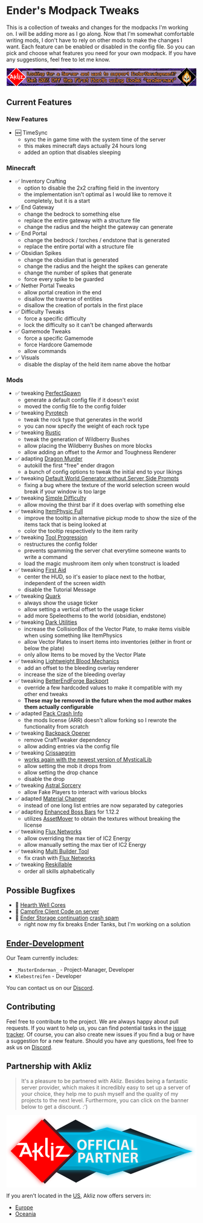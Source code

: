 # Ender's Modpack Tweaks

This is a collection of tweaks and changes for the modpacks I'm working on. I will be adding more as I go along. Now that I'm somewhat comfortable writing mods, I don't have to rely on other mods to make the changes I want. Each feature can be enabled or disabled in the config file. So you can pick and choose what features you need for your own modpack.
If you have any suggestions, feel free to let me know.

<a href="https://www.akliz.net/enderman"><img src="https://github.com/Ender-Development/PatchouliBooks/raw/master/banner.png" align="center"/></a>

## Current Features
### New Features
- 🆕 TimeSync
  - sync the in game time with the system time of the server
  - this makes minecraft days actually 24 hours long
  - added an option that disables sleeping

### Minecraft
- ✅ Inventory Crafting
  - option to disable the 2x2 crafting field in the inventory
  - the implementation isn't optimal as I would like to remove it completely, but it is a start
- ✅ End Gateway
  - change the bedrock to something else
  - replace the entire gateway with a structure file
  - change the radius and the height the gateway can generate
- ✅ End Portal
  - change the bedrock / torches / endstone that is generated
  - replace the entire portal with a structure file
- ✅ Obsidian Spikes
  - change the obsidian that is generated
  - change the radius and the height the spikes can generate
  - change the number of spikes that generate
  - force every spike to be guarded
- ✅ Nether Portal Tweaks
  - allow portal creation in the end
  - disallow the traverse of entities
  - disallow the creation of portals in the first place
- ✅ Difficulty Tweaks
  - force a specific difficulty
  - lock the difficulty so it can't be changed afterwards
- ✅ Gamemode Tweaks
  - force a specific Gamemode
  - force Hardcore Gamemode
  - allow commands
- ✅ Visuals
  - disable the display of the held item name above the hotbar

### Mods
- ✅ tweaking [PerfectSpawn](https://github.com/lumien231/Perfect-Spawn)
  - generate a default config file if it doesn't exist
  - moved the config file to the config folder
- ✅ tweaking [Pyrotech](https://github.com/codetaylor/pyrotech-1.12)
  - tweak the rock type that generates in the world
  - you can now specify the weight of each rock type
- ✅ tweaking [Rustic](https://www.curseforge.com/minecraft/mc-mods/rustic)
  - tweak the generation of Wildberry Bushes
  - allow placing the Wildberry Bushes on more blocks
  - allow adding an offset to the Armor and Toughness Renderer
- ✅ adapting [Dragon Murder](https://www.curseforge.com/minecraft/mc-mods/dragon-murder)
  - autokill the first "free" ender dragon
  - a bunch of config options to tweak the initial end to your likings 
- ✅ tweaking [Default World Generator without Server Side Prompts](https://www.curseforge.com/minecraft/mc-mods/default-world-generator-ssp)
  - fixing a bug where the texture of the world selection screen would break if your window is too large
- ✅ tweaking [Simple Difficulty](https://www.curseforge.com/minecraft/mc-mods/simpledifficulty)
  - allow moving the thirst bar if it does overlap with something else
- ✅ tweaking [ItemPhysic Full](https://www.curseforge.com/minecraft/mc-mods/itemphysic)
  - improve the tooltip in alternative pickup mode to show the size of the items tack that is being looked at
  - color the tooltip respectively to the item rarity
- ✅ tweaking [Tool Progression](https://www.curseforge.com/minecraft/mc-mods/tool-progression)
  - restructures the config folder
  - prevents spamming the server chat everytime someone wants to write a command
  - load the magic mushroom item only when tconstruct is loaded
- ✅ tweaking [First Aid](https://www.curseforge.com/minecraft/mc-mods/first-aid)
  - center the HUD, so it's easier to place next to the hotbar, independent of the screen width
  - disable the Tutorial Message
- ✅ tweaking [Quark](https://www.curseforge.com/minecraft/mc-mods/quark-rotn-edition)
  - always show the usage ticker
  - allow setting a vertical offset to the usage ticker
  - add more Speleothems to the world (obsidian, endstone)
- ✅ tweaking [Dark Utilities](https://www.curseforge.com/minecraft/mc-mods/dark-utilities)
  - increase the CollisionBox of the Vector Plate, to make items visible when using something like ItemPhysics
  - allow Vector Plates to insert items into inventories (either in front or below the plate)
  - only allow Items to be moved by the Vector Plate
- ✅ tweaking [Lightweight Blood Mechanics](https://www.curseforge.com/minecraft/mc-mods/lightweight-blood-mechanics)
  - add an offset to the bleeding overlay renderer
  - increase the size of the bleeding overlay
- ✅ tweaking [BetterEndForge Backport](https://www.curseforge.com/minecraft/mc-mods/betterendforge-backport)
  - override a few hardcoded values to make it compatible with my other end tweaks
  - **These may be removed in the future when the mod author makes them actually configurable**
- ✅ adapted [Pack Crash Info](https://www.curseforge.com/minecraft/mc-mods/pack-crash-info)
  - the mods license (ARR) doesn't allow forking so I rewrote the functionality from scratch
- ✅ tweaking [Backpack Opener](https://www.curseforge.com/minecraft/mc-mods/backpack-opener)
  - remove CraftTweaker dependency
  - allow adding entries via the config file
- ✅ tweaking [Crissaegrim](https://www.curseforge.com/minecraft/mc-mods/crissaegrim)
  - [works again with the newest version of MysticalLib](https://github.com/MysticMods/MysticalLib/issues/40)
  - allow setting the mob it drops from
  - allow setting the drop chance
  - disable the drop
- ✅ tweaking [Astral Sorcery](https://www.curseforge.com/minecraft/mc-mods/astral-sorcery)
  - allow Fake Players to interact with various blocks
- ✅ adapted [Material Changer](https://www.curseforge.com/minecraft/mc-mods/material-changer)
  - instead of one long list entries are now separated by categories
- ✅ adapting [Enhanced Boss Bars](https://www.curseforge.com/minecraft/mc-mods/enhanced-boss-bars) for 1.12.2
  - utilizes [AssetMover](https://www.curseforge.com/minecraft/mc-mods/assetmover) to obtain the textures without breaking the license
- ✅ tweaking [Flux Networks](https://www.curseforge.com/minecraft/mc-mods/flux-networks)
  - allow overriding the max tier of IC2 Energy
  - allow manually setting the max tier of IC2 Energy
- ✅ tweaking [Multi Builder Tool](https://www.curseforge.com/minecraft/mc-mods/multi-builder-tool)
  - fix crash with [Flux Networks](https://github.com/igentuman/multi-builder-tool/issues/11)
- ✅ tweaking [Reskillable](https://www.curseforge.com/minecraft/mc-mods/reskillable-fork)
  - order all skills alphabetically

## Possible Bugfixes

- 🔳 [Hearth Well Cores](https://github.com/wolforcept/hearthwell/issues/60)
- 🔳 [Campfire Client Code on server](https://github.com/jbredwards/Campfire-Mod/issues/9)
- 🔳 [Ender Storage continuation](https://www.curseforge.com/minecraft/mc-mods/ender-storage-1-12-continuation) [crash spam](https://github.com/igentuman/EnderStorage-continuation/issues/19)
  - right now my fix breaks Ender Tanks, but I'm working on a solution

## [Ender-Development](https://github.com/Ender-Development)

Our Team currently includes:
- `_MasterEnderman_` - Project-Manager, Developer
- `Klebestreifen` - Developer

You can contact us on our [Discord](https://discord.gg/JF7x2vG).

## Contributing
Feel free to contribute to the project. We are always happy about pull requests.
If you want to help us, you can find potential tasks in the [issue tracker](https://github.com/Ender-Development/EnderModpackTweaks/issues).
Of course, you can also create new issues if you find a bug or have a suggestion for a new feature.
Should you have any questions, feel free to ask us on [Discord](https://discord.gg/JF7x2vG).

## Partnership with Akliz

> It's a pleasure to be partnered with Akliz. Besides being a fantastic server provider, which makes it incredibly easy to set up a server of your choice, they help me to push myself and the quality of my projects to the next level. Furthermore, you can click on the banner below to get a discount. :')

<a href="https://www.akliz.net/enderman"><img src="https://github.com/MasterEnderman/Zerblands-Remastered/raw/master/Akliz_Partner.png" align="center"/></a>

If you aren't located in the [US](https://www.akliz.net/enderman), Akliz now offers servers in:

- [Europe](https://www.akliz.net/enderman-eu)
- [Oceania](https://www.akliz.net/enderman-oce)